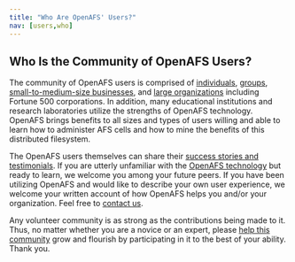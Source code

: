 ```yaml
---
title: "Who Are OpenAFS' Users?"
nav: [users,who]
---
```


## Who Is the Community of OpenAFS Users? ##

The community of OpenAFS users is comprised of [individuals]({{site.github.url}}/users/individuals), [groups]({{site.github.url}}/users/groups), [small-to-medium-size businesses]({{site.github.url}}/users/smbs), and [large organizations]({{site.github.url}}/corps) including Fortune 500 corporations.  In addition, many educational institutions and research laboratories utilize the strengths of OpenAFS technology.  OpenAFS brings benefits to all sizes and types of users willing and able to learn how to administer AFS cells and how to mine the benefits of this distributed filesystem.

The OpenAFS users themselves can share their [success stories and testimonials]({{site.github.url}}/users/success).  If you are utterly unfamiliar with the [OpenAFS technology]({{site.github.url}}/tech) but ready to learn, we welcome you among your future peers.  If you have been utilizing OpenAFS and would like to describe your own user experience, we welcome your written account of how OpenAFS helps you and/or your organization.  Feel free to [contact us]({{site.github.url}}/contact).

Any volunteer community is as strong as the contributions being made to it.  Thus, no matter whether you are a novice or an expert, please [help this community]({{site.github.url}}/help) grow and flourish by participating in it to the best of your ability.  Thank you.

